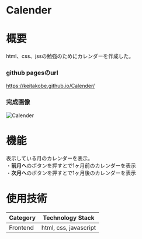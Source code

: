 # Calender

# 概要 
html、css、jssの勉強のためにカレンダーを作成した。

### github pagesのurl
https://keitakobe.github.io/Calender/

### 完成画像
![Calender](https://github.com/keitaKobe/Calender/assets/155284100/d9e7b085-4c0c-4ffc-9f40-67a452f11038)

# 機能
表示している月のカレンダーを表示。
<br>・**前月へ**のボタンを押すとで1ヶ月前のカレンダーを表示
<br>・**次月へ**のボタンを押すとで1ヶ月後のカレンダーを表示

# 使用技術
| Category	 | Technology Stack |
| ---- | ---- |
| Frontend | html, css, javascript |
